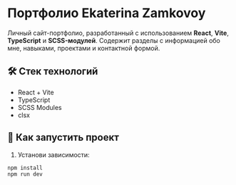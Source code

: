 # Портфолио Ekaterina Zamkovoy

Личный сайт-портфолио, разработанный с использованием **React**, **Vite**,
**TypeScript** и **SCSS-модулей**. Содержит разделы с информацией обо мне,
навыками, проектами и контактной формой.

## 🛠️ Стек технологий

- React + Vite
- TypeScript
- SCSS Modules
- clsx

## 🚀 Как запустить проект

1. Установи зависимости:

```bash
npm install
npm run dev
```
